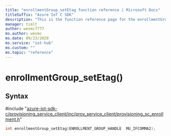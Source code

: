 ```yaml
---                             
title: "enrollmentGroup_setEtag function reference | Microsoft Docs" 
titleSuffix: "Azure IoT C SDK"            
description: "This is the function reference page for the enrollmentGroup_setEtag() function in the Azure IoT C SDK. This SDK is used with Azure IoT Hub and Azure IoT Hub Device Provisioning Service"            
manager: timlt                 
author: wesmc7777              
ms.author: wesmc               
ms.date: 09/23/2020                    
ms.service: "iot-hub"             
ms.custom: ""                
ms.topic: "reference"        
---                            
```


# enrollmentGroup_setEtag()

## Syntax

\#include "[azure-iot-sdk-c/provisioning_service_client/inc/prov_service_client/provisioning_sc_enrollment.h](../provisioning-sc-enrollment-h.md)"  
```C
int enrollmentGroup_setEtag(ENROLLMENT_GROUP_HANDLE  MU_IFCOMMA2);
```

